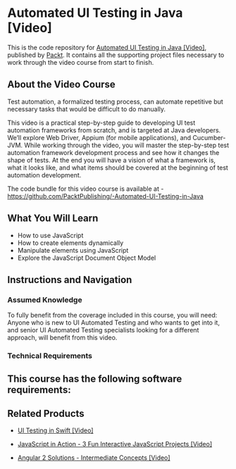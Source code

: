 # Automated UI Testing in Java [Video]
This is the code repository for [Automated UI Testing in Java [Video]](https://www.packtpub.com/application-development/automated-ui-testing-java-video?utm_source=github&utm_medium=repository&utm_campaign=9781787120686), published by [Packt](https://www.packtpub.com/?utm_source=github). It contains all the supporting project files necessary to work through the video course from start to finish.
## About the Video Course
Test automation, a formalized testing process, can automate repetitive but necessary tasks that would be difficult to do manually.

This video is a practical step-by-step guide to developing UI test automation frameworks from scratch, and is targeted at Java developers. We’ll explore Web Driver, Appium (for mobile applications), and Cucumber-JVM. While working through the video, you will master the step-by-step test automation framework development process and see how it changes the shape of tests. At the end you will have a vision of what a framework is, what it looks like, and what items should be covered at the beginning of test automation development.

The code bundle for this video course is available at -https://github.com/PacktPublishing/-Automated-UI-Testing-in-Java

<H2>What You Will Learn</H2>
<DIV class=book-info-will-learn-text>
<UL>
<LI>How to use JavaScript 
<LI>How to create elements dynamically 
<LI>Manipulate elements using JavaScript 
<LI>Explore the JavaScript Document Object Model </LI></UL></DIV>

## Instructions and Navigation
### Assumed Knowledge
To fully benefit from the coverage included in this course, you will need:<br/>
Anyone who is new to UI Automated Testing and who wants to get into it, and senior UI Automated Testing specialists looking for a different approach, will benefit from this video.
### Technical Requirements
This course has the following software requirements:<br/>
-

## Related Products
* [UI Testing in Swift [Video]](https://www.packtpub.com/application-development/ui-testing-swift-video?utm_source=github&utm_medium=repository&utm_campaign=9781789808797)

* [JavaScript in Action - 3 Fun Interactive JavaScript Projects [Video]](https://www.packtpub.com/application-development/javascript-action-3-fun-interactive-javascript-projects-video?utm_source=github&utm_medium=repository&utm_campaign=9781838824273)

* [Angular 2 Solutions - Intermediate Concepts [Video]](https://www.packtpub.com/web-development/angular-2-solutions-intermediate-concepts-video?utm_source=github&utm_medium=repository&utm_campaign=9781787120853)

